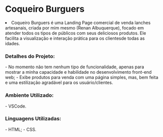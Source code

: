 <h1>Coqueiro Burguers</h1>

<li>Coqueiro Burguers é uma Landing Page comercial de venda lanches artesanais, criada por mim mesmo (Renan Albuquerque), focado em atender todos os tipos de públicos com seus deliciosos produtos. Ele facilita a visualização e interação prática para os clientesde todas as idades.</li>

<h3>Detalhes do Projeto:</h3>
- No momento não tem nenhum tipo de funcionalidade, apenas para mostrar a minha capacidade e habilidade no desenvolvimento front-end web;
- Exibe produtos para venda com uma página simples, mas, bem feita e uma estilização agradável para os usuário/clientes.

<h3>Ambiente Utilizado:</h3>
- VSCode.

<h3>Linguagens Utilizadas:</h3>
- HTML;
- CSS.
